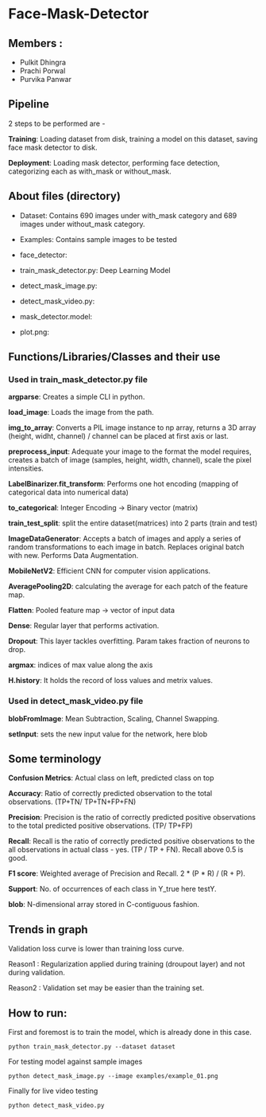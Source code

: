 # Face-Mask-Detector 

## Members :
 * Pulkit Dhingra
 * Prachi Porwal
 * Purvika Panwar

## Pipeline
2 steps to be performed are - 

**Training**: Loading dataset from disk, training a model on this dataset, saving face mask detector to disk.

**Deployment**: Loading mask detector, performing face detection, categorizing each as with_mask or without_mask.

## About files (directory)

  * Dataset: 
  Contains 690 images under with_mask category and 689 images under without_mask category.
  * Examples: 
  Contains sample images to be tested 
  * face_detector: 
  
  * train_mask_detector.py: 
  Deep Learning Model 
  * detect_mask_image.py: 
  
  * detect_mask_video.py: 
  
  * mask_detector.model: 
  
  * plot.png: 
  
## Functions/Libraries/Classes and their use

### Used in train_mask_detector.py file
**argparse**: Creates a simple CLI in python.

**load_image**: Loads the image from the path.

**img_to_array**: Converts a PIL image instance to np array, returns a 3D array (height, widht, channel) / channel can be placed at first axis or last.

**preprocess_input**: Adequate your image to the format the model requires, creates a batch of image (samples, height, width, channel), scale the pixel intensities.

**LabelBinarizer.fit_transform**: Performs one hot encoding (mapping of categorical data into numerical data) 

**to_categorical**: Integer Encoding -> Binary vector (matrix)

**train_test_split**: split the entire dataset(matrices) into 2 parts (train and test) 

**ImageDataGenerator**: Accepts a batch of images and apply a series of random transformations to each image in batch. Replaces original batch with new. Performs Data Augmentation.

**MobileNetV2**: Efficient CNN for computer vision applications.

**AveragePooling2D**: calculating the average for each patch of the feature map.

**Flatten**: Pooled feature map -> vector of input data

**Dense**: Regular layer that performs activation.

**Dropout**: This layer tackles overfitting. Param takes fraction of neurons to drop.

**argmax**: indices of max value along the axis

**H.history**: It holds the record of loss values and metrix values.

### Used in detect_mask_video.py file

**blobFromImage**: Mean Subtraction, Scaling, Channel Swapping. 

**setInput**: sets the new input value for the network, here blob

## Some terminology

**Confusion Metrics**: Actual class on left, predicted class on top

**Accuracy**: Ratio of correctly predicted observation to the total observations. (TP+TN/ TP+TN+FP+FN)

**Precision**: Precision is the ratio of correctly predicted positive observations to the total predicted positive observations. (TP/ TP+FP)

**Recall**: Recall is the ratio of correctly predicted positive observations to the all observations in actual class - yes. (TP / TP + FN). Recall above 0.5 is good.

**F1 score**: Weighted average of Precision and Recall. 2 * (P * R) / (R + P).

**Support**: No. of occurrences of each class in Y_true here testY.

**blob**: N-dimensional array stored in C-contiguous fashion.

## Trends in graph

Validation loss curve is lower than training loss curve. 

Reason1 : Regularization applied during training (droupout layer) and not during validation.

Reason2 : Validation set may be easier than the training set.

## How to run:

First and foremost is to train the model, which is already done in this case.
```
python train_mask_detector.py --dataset dataset
```

For testing model against sample images
```
python detect_mask_image.py --image examples/example_01.png
```

Finally for live video testing
```
python detect_mask_video.py
```
